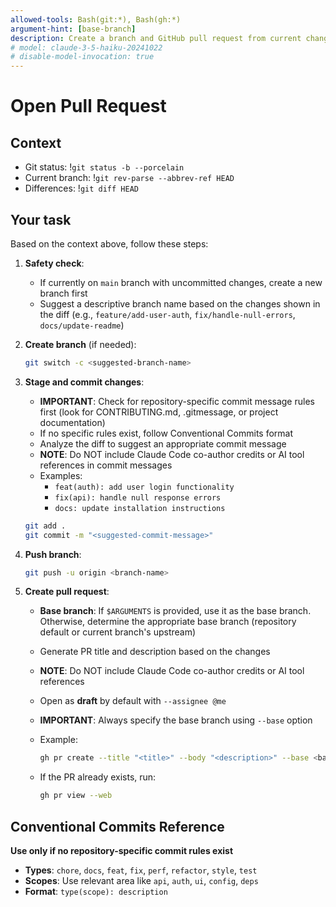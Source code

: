 ```yaml
---
allowed-tools: Bash(git:*), Bash(gh:*)
argument-hint: [base-branch]
description: Create a branch and GitHub pull request from current changes (draft by default)
# model: claude-3-5-haiku-20241022
# disable-model-invocation: true
---
```


# Open Pull Request

## Context

- Git status: !`git status -b --porcelain`
- Current branch: !`git rev-parse --abbrev-ref HEAD`
- Differences: !`git diff HEAD`

## Your task

Based on the context above, follow these steps:

1. **Safety check**:

   - If currently on `main` branch with uncommitted changes, create a new branch first
   - Suggest a descriptive branch name based on the changes shown in the diff (e.g., `feature/add-user-auth`, `fix/handle-null-errors`, `docs/update-readme`)

2. **Create branch** (if needed):

   ```sh
   git switch -c <suggested-branch-name>
   ```

3. **Stage and commit changes**:

   - **IMPORTANT**: Check for repository-specific commit message rules first (look for CONTRIBUTING.md, .gitmessage, or project documentation)
   - If no specific rules exist, follow Conventional Commits format
   - Analyze the diff to suggest an appropriate commit message
   - **NOTE**: Do NOT include Claude Code co-author credits or AI tool references in commit messages
   - Examples:
     - `feat(auth): add user login functionality`
     - `fix(api): handle null response errors`
     - `docs: update installation instructions`

   ```sh
   git add .
   git commit -m "<suggested-commit-message>"
   ```

4. **Push branch**:

   ```sh
   git push -u origin <branch-name>
   ```

5. **Create pull request**:

   - **Base branch**: If `$ARGUMENTS` is provided, use it as the base branch. Otherwise, determine the appropriate base branch (repository default or current branch's upstream)
   - Generate PR title and description based on the changes
   - **NOTE**: Do NOT include Claude Code co-author credits or AI tool references
   - Open as **draft** by default with `--assignee @me`
   - **IMPORTANT**: Always specify the base branch using `--base` option
   - Example:

     ```sh
     gh pr create --title "<title>" --body "<description>" --base <base-branch> --assignee @me --draft
     ```

   - If the PR already exists, run:

     ```sh
     gh pr view --web
     ```

## Conventional Commits Reference

**Use only if no repository-specific commit rules exist**

- **Types**: `chore`, `docs`, `feat`, `fix`, `perf`, `refactor`, `style`, `test`
- **Scopes**: Use relevant area like `api`, `auth`, `ui`, `config`, `deps`
- **Format**: `type(scope): description`
